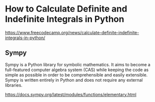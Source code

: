 # How to Calculate Definite and Indefinite Integrals in Python

https://www.freecodecamp.org/news/calculate-definite-indefinite-integrals-in-python/

## Sympy

Sympy is a Python library for symbolic mathematics. It aims to become a full-featured computer algebra system (CAS) while keeping the code as simple as possible in order to be comprehensible and easily extensible. Sympy is written entirely in Python and does not require any external libraries.

https://docs.sympy.org/latest/modules/functions/elementary.html
